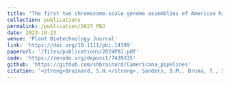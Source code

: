 ```yaml
---
title: "The first two chromosome-scale genome assemblies of American hazelnut enable comparative genomic analysis of the genus Corylus"
collection: publications
permalink: /publication/2023_PBJ
date: 2023-10-23
venue: 'Plant Biotechnology Journal'
link: 'https://doi.org/10.1111/pbi.14199'
paperurl: '/files/publications/2024PBJ.pdf'
code: 'https://zenodo.org/deposit/7439335'
github: 'https://github.com/shbrainard/Camericana_pipelines'
citation: '<strong>Brainard, S.H.</strong>, Sanders, D.M., Bruna, T., Shengqiang, S., Dawson, J.C. The first two chromosome-scale genome assemblies of American hazelnut enable comparative genomic analysis of the genus Corylus. <i>Plant Biotechnol J</i> (2024)'
---
```


